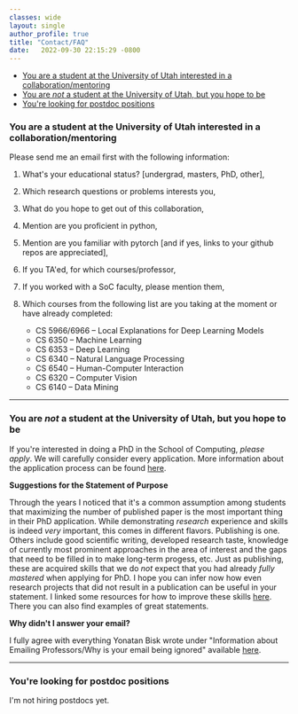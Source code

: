 ```yaml
---
classes: wide
layout: single
author_profile: true
title: "Contact/FAQ" 
date:   2022-09-30 22:15:29 -0800
---
```


* [You are a student at the University of Utah interested in a collaboration/mentoring](https://www.anamarasovic.com/contact/#you-are-a-student-at-the-university-of-utah-interested-in-a-collaborationmentoring)                 
* [You are *not* a student at the University of Utah, but you hope to be](https://www.anamarasovic.com/contact/#you-are-a-student-at-the-university-of-utah-interested-in-a-collaborationmentoring)                    
* [You're looking for postdoc positions](https://www.anamarasovic.com/contact/#youre-looking-for-postdoc-positions)


### You are a student at the University of Utah interested in a collaboration/mentoring

Please send me an email first with the following information: 

1. What's your educational status? [undergrad, masters, PhD, other],
2. Which research questions or problems interests you,  
3. What do you hope to get out of this collaboration,  
4. Mention are you proficient in python,  
5. Mention are you familiar with pytorch [and if yes, links to your github repos are appreciated], 
6. If you TA'ed, for which courses/professor, 
7. If you worked with a SoC faculty, please mention them, 
8. Which courses from the following list are you taking at the moment or have already completed: 

    * CS 5966/6966 – Local Explanations for Deep Learning Models                       
    * CS 6350 – Machine Learning                        
    * CS 6353 – Deep Learning                       
    * CS 6340 – Natural Language Processing                       
    * CS 6540 – Human-Computer Interaction                       
    * CS 6320 – Computer Vision                       
    * CS 6140 – Data Mining                       

---

### You are *not* a student at the University of Utah, but you hope to be

If you're interested in doing a PhD in the School of Computing, *please apply*. We will carefully consider every application. More information about the application process can be found [here](https://www.cs.utah.edu/graduate/admissions/).

**Suggestions for the Statement of Purpose**

Through the years I noticed that it's a common assumption among students that maximizing the number of published paper is the most important thing in their PhD application. 
While demonstrating _research_ experience and skills is indeed _very_ important, this comes in different flavors. 
Publishing is one. 
Others include good scientific writing, developed research taste, knowledge of currently most prominent approaches in the area of interest and the gaps that need to be filled in to make long-term progess, etc. 
Just as publishing, these are acquired skills that we do _not_ expect that you had already _fully mastered_ when applying for PhD. 
I hope you can infer now how even research projects that did not result in a publication can be useful in your statement. 
I linked some resources for how to improve these skills [here](https://www.anamarasovic.com/contact/). There you can also find examples of great statements.

**Why didn't I answer your email?** 

I fully agree with everything Yonatan Bisk wrote under "Information about Emailing Professors/Why is your email being ignored" available [here](https://yonatanbisk.com/emailing_professors.html). 

---

### You're looking for postdoc positions

I'm not hiring postdocs yet. 
